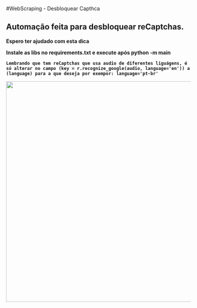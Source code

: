 #WebScraping - Desbloquear Capthca

## Automação feita para desbloquear reCaptchas.

**Espero ter ajudado com esta dica**

**Instale as libs no requirements.txt e execute após  python -m main**

**`Lembrando que tem reCaptchas que usa audio de diferentes liguágens, é só alterar no campo (key = r.recognize_google(audio, language='en')) a (language) para a que deseja por exempor: language='pt-br'`**

<img src="gif.gif" width="600px">
